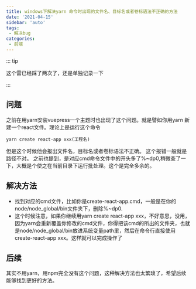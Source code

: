 ```yaml
---
title: windows下解决yarn 命令时出现的文件名、目标名或者卷标语法不正确的方法
date: '2021-04-15'
sidebar: 'auto'
tags:
 - 解决bug
categories: 
 - 前端
---
```

::: tip

这个雷已经踩了两次了，还是单独记录一下

:::

<!-- more -->

## 问题
之前在用yarn安装vuepress一个主题时也出现了这个问题。就是譬如你用yarn 新建一个react文件。理论上是运行这个命令
```
yarn create react-app xxx(工程名)
```
但是这个时候他会报出文件名，目标名或者卷标语法不正确。
这个报错一般就是路径不对。
之前也提到，是对应cmd命令文件中的开头多了%~dp0,稍微查了一下，大概是个使之在当前目录下运行批处理。这个是完全多余的。

## 解决方法
- 找到对应的cmd文件，比如你是create-react-app.cmd，一般是在你的node/node_global/bin文件夹下，删除%~dp0.
- 这个时候注意，如果你继续用yarn create react-app xxx，不好意思，没用，因为yarn会重新覆盖你修改的cmd文件，你得把该cmd的所出的文件夹，也就是node/node_global/bin放进系统变量path里，然后在命令行直接使用create-react-app xxx。这样就可以完成操作了
  
## 后续
其实不用yarn，用npm完全没有这个问题，这种解决方法也太繁琐了，希望后续能够找到更好的方法。